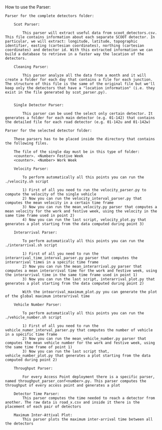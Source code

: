 How to use the Parser:

	Parser for the complete detectors folder:

		Scot Parser:

			This parser will extract useful data from scoot_detectors.csv. This file contains information about each separate SCOOT detector. In particular, we will extract: longitude, latitude, topographic identifier, easting (cartesian coordinates), northing (cartesian coordinates) and detector id. With this extracted information we can build a database to retrieve in a faster way the location of the detectors.

		Cleaning Parser:

			This parser analyze all the data from a month and it will create a folder for each day that contains a file for each junction. The structure of this file is the same of the original file but we'll keep only the detectors that have a "location information" (i.e. they exist in the file generated by scot_parser.py).


		Single Detector Parser:

			This parser can be used the select only certain detector. It generates a folder for each main detector (e.g. 01-142) that contains the detailed file for each road detector (e.g. 01-142u and 01-142w)

	Parser for the selected detector folder:
	
		These parsers has to be placed inside the directory that contains the following files.

		The file of the single day must be in this type of folder: 
		<counter>. <Number> Festive Week
		<counter>. <Number> Work Week

		Velocity Parser:

			To perform automatically all this points you can run the ./velocity.sh script
			
			1) First of all you need to run the velocity_parser.py to compute the velocity of the single vehicle
			2) Now you can run the velocity_interval_parser.py that computes the mean velocity in a certain time frame
			3) Now you can run the mean_velocity.py parser that computes a mean velocity for the work and festive week, using the velocity in the same time frame used in point 2)
			4) Now you can run the last script, velocity_plot.py that generates a plot starting from the data computed during point 3) 
			
		Interarrival Parser:

			To perform automatically all this points you can run the ./interarrival.sh script
			
			1) First of all you need to run the interarrival_time_interval_parser.py parser that computes the interarrival times in a specific time frame
			2) Now you can run the mean_interarrival.py parser that computes a mean interarrival time for the work and festive week, using the interarrival time in the same time frame used in point 1)
			3) Now you can run the last script, interarrival_plot.py that generates a plot starting from the data computed during point 2)

			With the intearrival_maximum_plot.py you can generate the plot of the global maximum interarrival time

		Vehicle Number Parser:

			To perform automatically all this points you can run the ./vehicle_number.sh script

			1) First of all you need to run the vehicle_numer_interval_parser.py that computes the number of vehicle in a specific time frame
			2) Now you can run the mean_vehicle_number.py parser that computes the mean vehicle number for the work and festive week, using the same time frame of point 1)
			3) Now you can run the last script that, vehicle_number_plot.py that generates a plot starting from the data computed during point 2)

		Throughput Parser:

			For every Access Point deployment there is a specific parser, named throughput_parser_conf<number>.py. This parser computes the throughput of every access point and generates a plot

		Detector Time Parser:
			This parser computes the time needed to reach a detector from another. The raw data is road_x.csv and inside it there is the placement of each pair of detectors
			
		Maximum Inter-Attival Plot:
			This parser plots the maximum inter-arrival time between all the detectors
